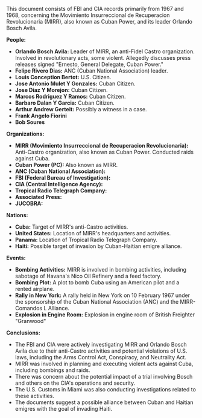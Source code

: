 This document consists of FBI and CIA records primarily from 1967 and 1968, concerning the Movimiento Insurreccional de Recuperacion Revolucionaria (MIRR), also known as Cuban Power, and its leader Orlando Bosch Avila.

**People:**

*   **Orlando Bosch Avila:** Leader of MIRR, an anti-Fidel Castro organization. Involved in revolutionary acts, some violent. Allegedly discusses press releases signed "Ernesto, General Delegate, Cuban Power."
*   **Felipe Rivero Dias:** ANC (Cuban National Association) leader.
*   **Louis Conception Bertot:** U.S. Citizen.
*   **Jose Antonio Mulet Y Gonzales:** Cuban Citizen.
*   **Jose Diaz Y Morejon:** Cuban Citizen.
*   **Marcos Rodriguez Y Ramos:** Cuban Citizen.
*   **Barbaro Dalan Y Garcia:** Cuban Citizen.
*   **Arthur Andrew Gerteit:** Possibly a witness in a case.
*   **Frank Angelo Fiorini**
*   **Bob Soures**

**Organizations:**

*   **MIRR (Movimiento Insurreccional de Recuperacion Revolucionaria):** Anti-Castro organization, also known as Cuban Power. Conducted raids against Cuba.
*   **Cuban Power (PC):** Also known as MIRR.
*   **ANC (Cuban National Association):**
*   **FBI (Federal Bureau of Investigation):**
*   **CIA (Central Intelligence Agency):**
*   **Tropical Radio Telegraph Company:**
*   **Associated Press:**
*   **JUCOBRA:**

**Nations:**

*   **Cuba:** Target of MIRR's anti-Castro activities.
*   **United States:** Location of MIRR's headquarters and activities.
*   **Panama:** Location of Tropical Radio Telegraph Company.
*   **Haiti:** Possible target of invasion by Cuban-Haitian emigre alliance.

**Events:**

*   **Bombing Activities:** MIRR is involved in bombing activities, including sabotage of Havana's Nico Oil Refinery and a feed factory.
*   **Bombing Plot:** A plot to bomb Cuba using an American pilot and a rented airplane.
*   **Rally in New York:** A rally held in New York on 10 February 1967 under the sponsorship of the Cuban National Association (ANC) and the MIRR-Comandos L Alliance.
*   **Explosion in Engine Room:** Explosion in engine room of British Freighter "Granwood"

**Conclusions:**

*   The FBI and CIA were actively investigating MIRR and Orlando Bosch Avila due to their anti-Castro activities and potential violations of U.S. laws, including the Arms Control Act, Conspiracy, and Neutrality Act.
*   MIRR was involved in planning and executing violent acts against Cuba, including bombings and raids.
*   There was concern about the potential impact of a trial involving Bosch and others on the CIA's operations and security.
*   The U.S. Customs in Miami was also conducting investigations related to these activities.
*   The documents suggest a possible alliance between Cuban and Haitian emigres with the goal of invading Haiti.
